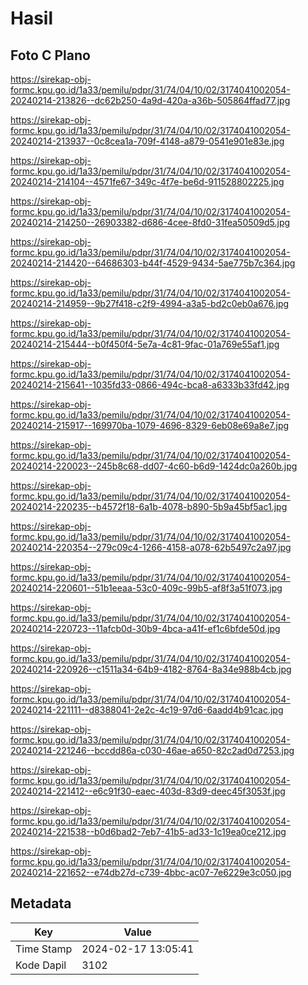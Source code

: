 # Hasil

## Foto C Plano

https://sirekap-obj-formc.kpu.go.id/1a33/pemilu/pdpr/31/74/04/10/02/3174041002054-20240214-213826--dc62b250-4a9d-420a-a36b-505864ffad77.jpg

https://sirekap-obj-formc.kpu.go.id/1a33/pemilu/pdpr/31/74/04/10/02/3174041002054-20240214-213937--0c8cea1a-709f-4148-a879-0541e901e83e.jpg

https://sirekap-obj-formc.kpu.go.id/1a33/pemilu/pdpr/31/74/04/10/02/3174041002054-20240214-214104--4571fe67-349c-4f7e-be6d-911528802225.jpg

https://sirekap-obj-formc.kpu.go.id/1a33/pemilu/pdpr/31/74/04/10/02/3174041002054-20240214-214250--26903382-d686-4cee-8fd0-31fea50509d5.jpg

https://sirekap-obj-formc.kpu.go.id/1a33/pemilu/pdpr/31/74/04/10/02/3174041002054-20240214-214420--64686303-b44f-4529-9434-5ae775b7c364.jpg

https://sirekap-obj-formc.kpu.go.id/1a33/pemilu/pdpr/31/74/04/10/02/3174041002054-20240214-214959--9b27f418-c2f9-4994-a3a5-bd2c0eb0a676.jpg

https://sirekap-obj-formc.kpu.go.id/1a33/pemilu/pdpr/31/74/04/10/02/3174041002054-20240214-215444--b0f450f4-5e7a-4c81-9fac-01a769e55af1.jpg

https://sirekap-obj-formc.kpu.go.id/1a33/pemilu/pdpr/31/74/04/10/02/3174041002054-20240214-215641--1035fd33-0866-494c-bca8-a6333b33fd42.jpg

https://sirekap-obj-formc.kpu.go.id/1a33/pemilu/pdpr/31/74/04/10/02/3174041002054-20240214-215917--169970ba-1079-4696-8329-6eb08e69a8e7.jpg

https://sirekap-obj-formc.kpu.go.id/1a33/pemilu/pdpr/31/74/04/10/02/3174041002054-20240214-220023--245b8c68-dd07-4c60-b6d9-1424dc0a260b.jpg

https://sirekap-obj-formc.kpu.go.id/1a33/pemilu/pdpr/31/74/04/10/02/3174041002054-20240214-220235--b4572f18-6a1b-4078-b890-5b9a45bf5ac1.jpg

https://sirekap-obj-formc.kpu.go.id/1a33/pemilu/pdpr/31/74/04/10/02/3174041002054-20240214-220354--279c09c4-1266-4158-a078-62b5497c2a97.jpg

https://sirekap-obj-formc.kpu.go.id/1a33/pemilu/pdpr/31/74/04/10/02/3174041002054-20240214-220601--51b1eeaa-53c0-409c-99b5-af8f3a51f073.jpg

https://sirekap-obj-formc.kpu.go.id/1a33/pemilu/pdpr/31/74/04/10/02/3174041002054-20240214-220723--11afcb0d-30b9-4bca-a41f-ef1c6bfde50d.jpg

https://sirekap-obj-formc.kpu.go.id/1a33/pemilu/pdpr/31/74/04/10/02/3174041002054-20240214-220926--c1511a34-64b9-4182-8764-8a34e988b4cb.jpg

https://sirekap-obj-formc.kpu.go.id/1a33/pemilu/pdpr/31/74/04/10/02/3174041002054-20240214-221111--d8388041-2e2c-4c19-97d6-6aadd4b91cac.jpg

https://sirekap-obj-formc.kpu.go.id/1a33/pemilu/pdpr/31/74/04/10/02/3174041002054-20240214-221246--bccdd86a-c030-46ae-a650-82c2ad0d7253.jpg

https://sirekap-obj-formc.kpu.go.id/1a33/pemilu/pdpr/31/74/04/10/02/3174041002054-20240214-221412--e6c91f30-eaec-403d-83d9-deec45f3053f.jpg

https://sirekap-obj-formc.kpu.go.id/1a33/pemilu/pdpr/31/74/04/10/02/3174041002054-20240214-221538--b0d6bad2-7eb7-41b5-ad33-1c19ea0ce212.jpg

https://sirekap-obj-formc.kpu.go.id/1a33/pemilu/pdpr/31/74/04/10/02/3174041002054-20240214-221652--e74db27d-c739-4bbc-ac07-7e6229e3c050.jpg


## Metadata

| Key        | Value               |
| ---------- | ------------------- |
| Time Stamp | 2024-02-17 13:05:41 |
| Kode Dapil | 3102                |



